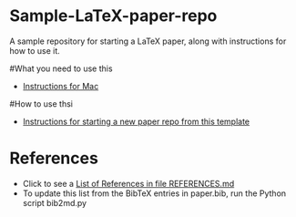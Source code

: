 Sample-LaTeX-paper-repo
=======================

A sample repository for starting a LaTeX paper, along with instructions for how to use it.

#What you need to use this
* [Instructions for Mac](README_MAC.md)

#How to use thsi
* [Instructions for starting a new paper repo from this template](HOWTO_NEW_PAPER_REPO.md)


# References
* Click to see a [List of References in file REFERENCES.md](REFERENCES.md) 
* To update this list from the BibTeX entries in paper.bib, run the Python script bib2md.py
